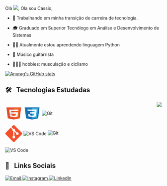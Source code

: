 Olá <img src="https://raw.githubusercontent.com/kaueMarques/kaueMarques/master/hi.gif" width="30em">, Ola sou Cássio,

- 💼 Trabalhando em minha transição de carreira de tecnologia.
- 🎓 Graduado em Superior Tecnólogo em Análise e Desenvolvimento de Sistemas

- 🕵️‍♂️ Atualmente estou aprendendo linguagem Python
- 🎸 Músico guitarrista
- 💪🚴‍♀️  hobbies: musculação e ciclismo

[![Anurag's GitHub stats](https://github-readme-stats.vercel.app/api?username=cassioguita&theme=github_dark)](https://github.com/cassiosouza/github-readme-stats)


## 🛠 &nbsp; Tecnologias Estudadas

<img align="right" height="150em" src="https://github-readme-stats.vercel.app/api/top-langs/?username=cassioguita&layout=compact&langs_count=4&theme=github_dark">
<br>
<div>
 <img align="center" alt="HTML5" height="40" width="55" src="https://raw.githubusercontent.com/devicons/devicon/master/icons/html5/html5-original.svg">
 <img align="center" alt="CSS3" height="40" width="55" src="https://raw.githubusercontent.com/devicons/devicon/master/icons/css3/css3-original.svg">
<img align="center" alt="Git" heigth="40" width="55"src="https://cdn.jsdelivr.net/gh/devicons/devicon/icons/java/java-original-wordmark.svg" />
  <br><br>
 <img align="center" alt="Git" heigth="40" width="55" src="https://raw.githubusercontent.com/devicons/devicon/master/icons/git/git-original.svg">
 <img align="center" alt="VS Code" heigth="35" width="55" src="https://cdn.jsdelivr.net/gh/devicons/devicon/icons/vscode/vscode-original.svg">
  <img "center" alt="Git" heigth="35" width="55" src="https://cdn.jsdelivr.net/gh/devicons/devicon/icons/react/react-original-wordmark.svg" />
 <br><br>
 <img "center" alt="VS Code" heigth="35" width="55"  src="https://cdn.jsdelivr.net/gh/devicons/devicon/icons/php/php-original.svg" />
          
          
 </div>

## 🔗 &nbsp; Links Sociais

<div> 
  <a href="mailto:cassiosp1504@gmail.com">
    <img align="center" alt="Email" height="30" src="https://img.shields.io/badge/Gmail-D14836?style=for-the-badge&logo=gmail&logoColor=white">
  </a>
  <a href="https://www.instagram.com/cassiofx30.souza/">
    <img align="center" alt="Instagram" height="30" src="https://img.shields.io/badge/Instagram-E4405F?style=for-the-badge&logo=instagram&logoColor=white">
  </a>
 <a href="https://www.linkedin.com/in/c%C3%A1ssio-da-silva-souza-53b177169/", >
 <img align="center" alt="LinkedIn" height="30" src="https://img.shields.io/badge/LinkedIn-0077B5?style=for-the-badge&logo=linkedin&logoColor=white">
  </a>
</div>
